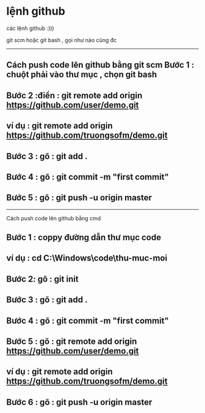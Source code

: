 # lệnh github
các lệnh github :)))

git scm hoặc git bash , gọi như nào cũng đc

------------------
Cách push code lên github bằng git scm
Bước 1 : chuột phải vào thư mục , chọn git bash
-
Bước 2 :điền : git remote add origin https://github.com/user/demo.git
-
ví dụ : git remote add origin https://github.com/truongsofm/demo.git
-
Bước 3 : gõ : git add .
-
Bước 4 : gõ : git commit -m "first commit"
-
Bước 5 : gõ : git push -u origin master
-
------------------
Cách push code lên github bằng cmd

Bước 1 : coppy đường dẫn thư mục code
-
ví dụ : cd C:\Windows\code\thu-muc-moi
-
Bước 2: gõ : git init
-
Bước 3 : gõ : git add .
-
Bước 4 : gõ : git commit -m "first commit" 
-
Bước 5 : gõ : git remote add origin https://github.com/user/demo.git
-
ví dụ : git remote add origin https://github.com/truongsofm/demo.git
-
Bước 6 : gõ : git push -u origin master
-
